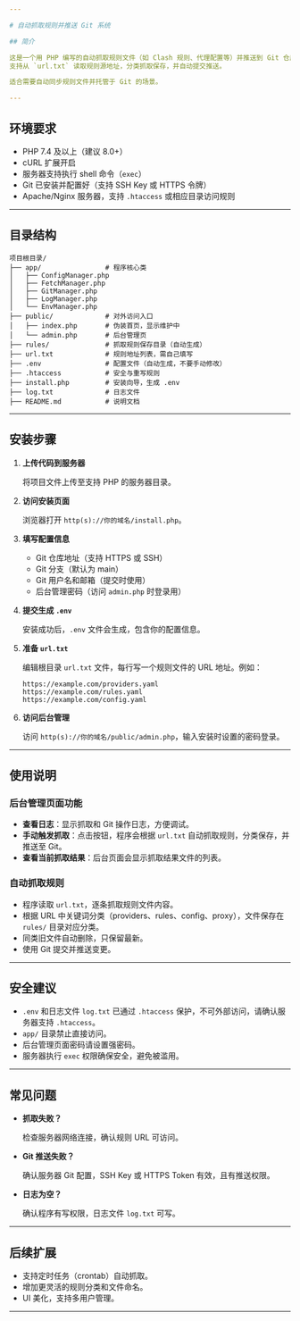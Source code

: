 ```yaml
---

# 自动抓取规则并推送 Git 系统

## 简介

这是一个用 PHP 编写的自动抓取规则文件（如 Clash 规则、代理配置等）并推送到 Git 仓库的轻量工具。
支持从 `url.txt` 读取规则源地址，分类抓取保存，并自动提交推送。

适合需要自动同步规则文件并托管于 Git 的场景。

---
```


## 环境要求

* PHP 7.4 及以上（建议 8.0+）
* cURL 扩展开启
* 服务器支持执行 shell 命令（`exec`）
* Git 已安装并配置好（支持 SSH Key 或 HTTPS 令牌）
* Apache/Nginx 服务器，支持 `.htaccess` 或相应目录访问规则

---

## 目录结构

```
项目根目录/
├── app/                # 程序核心类
│   ├── ConfigManager.php
│   ├── FetchManager.php
│   ├── GitManager.php
│   ├── LogManager.php
│   └── EnvManager.php
├── public/             # 对外访问入口
│   ├── index.php       # 伪装首页，显示维护中
│   └── admin.php       # 后台管理页
├── rules/              # 抓取规则保存目录（自动生成）
├── url.txt             # 规则地址列表，需自己填写
├── .env                # 配置文件（自动生成，不要手动修改）
├── .htaccess           # 安全与重写规则
├── install.php         # 安装向导，生成 .env
├── log.txt             # 日志文件
├── README.md           # 说明文档
```

---

## 安装步骤

1. **上传代码到服务器**

   将项目文件上传至支持 PHP 的服务器目录。

2. **访问安装页面**

   浏览器打开 `http(s)://你的域名/install.php`。

3. **填写配置信息**

   * Git 仓库地址（支持 HTTPS 或 SSH）
   * Git 分支（默认为 main）
   * Git 用户名和邮箱（提交时使用）
   * 后台管理密码（访问 `admin.php` 时登录用）

4. **提交生成 `.env`**

   安装成功后，`.env` 文件会生成，包含你的配置信息。

5. **准备 `url.txt`**

   编辑根目录 `url.txt` 文件，每行写一个规则文件的 URL 地址。例如：

   ```
   https://example.com/providers.yaml
   https://example.com/rules.yaml
   https://example.com/config.yaml
   ```

6. **访问后台管理**

   访问 `http(s)://你的域名/public/admin.php`，输入安装时设置的密码登录。

---

## 使用说明

### 后台管理页面功能

* **查看日志**：显示抓取和 Git 操作日志，方便调试。
* **手动触发抓取**：点击按钮，程序会根据 `url.txt` 自动抓取规则，分类保存，并推送至 Git。
* **查看当前抓取结果**：后台页面会显示抓取结果文件的列表。

### 自动抓取规则

* 程序读取 `url.txt`，逐条抓取规则文件内容。
* 根据 URL 中关键词分类（providers、rules、config、proxy），文件保存在 `rules/` 目录对应分类。
* 同类旧文件自动删除，只保留最新。
* 使用 Git 提交并推送变更。

---

## 安全建议

* `.env` 和日志文件 `log.txt` 已通过 `.htaccess` 保护，不可外部访问，请确认服务器支持 `.htaccess`。
* `app/` 目录禁止直接访问。
* 后台管理页面密码请设置强密码。
* 服务器执行 `exec` 权限确保安全，避免被滥用。

---

## 常见问题

* **抓取失败？**

  检查服务器网络连接，确认规则 URL 可访问。

* **Git 推送失败？**

  确认服务器 Git 配置，SSH Key 或 HTTPS Token 有效，且有推送权限。

* **日志为空？**

  确认程序有写权限，日志文件 `log.txt` 可写。

---

## 后续扩展

* 支持定时任务（crontab）自动抓取。
* 增加更灵活的规则分类和文件命名。
* UI 美化，支持多用户管理。

---

